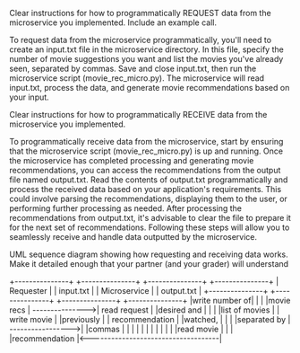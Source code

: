 

Clear instructions for how to programmatically REQUEST data from the microservice you implemented. Include an example call.

To request data from the microservice programmatically, you'll need to create an input.txt file in the microservice directory. In this file, specify the number of movie suggestions you want and list the movies you've already seen, separated by commas. Save and close input.txt, then run the microservice script (movie_rec_micro.py). The microservice will read input.txt, process the data, and generate movie recommendations based on your input.



Clear instructions for how to programmatically RECEIVE data from the microservice you implemented.


To programmatically receive data from the microservice, start by ensuring that the microservice script (movie_rec_micro.py) is up and running. Once the microservice has completed processing and generating movie recommendations, you can access the recommendations from the output file named output.txt. Read the contents of output.txt programmatically and process the received data based on your application's requirements. This could involve parsing the recommendations, displaying them to the user, or performing further processing as needed. After processing the recommendations from output.txt, it's advisable to clear the file to prepare it for the next set of recommendations. Following these steps will allow you to seamlessly receive and handle data outputted by the microservice.



UML sequence diagram showing how requesting and receiving data works. Make it detailed enough that your partner (and your grader) will understand





+---------------+  +---------------+  +---------------+  +---------------+
|   Requester   |  |   input.txt   |  | Microservice  |  | output.txt    |
+---------------+  +---------------+  +---------------+  +---------------+
|write number of|                  |                  | 
|movie recs     |  --------------->|    read request  |
|desired and    |                  |                  |
|list of movies |                  |    write movie   | 
|previously     |                  |   recommendation |
|watched,       |                  |                  |
|separated by   |                   ----------------->| 
|commas         |                  |                  |
|               |                  |                  |
|               |                  |                  |
|read movie     |                  |                  |
|recommendation |<------------------------------------|





